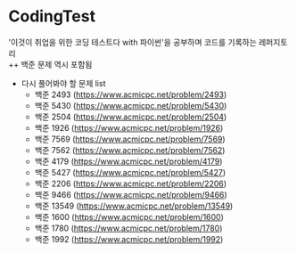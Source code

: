 # CodingTest

'이것이 취업을 위한 코딩 테스트다 with 파이썬'을 공부하며 코드를 기록하는 레퍼지토리 <br>
++ 백준 문제 역시 포함됨

- 다시 풀어봐야 할 문제 list
  - 백준 2493 (https://www.acmicpc.net/problem/2493)
  - 백준 5430 (https://www.acmicpc.net/problem/5430)
  - 백준 2504 (https://www.acmicpc.net/problem/2504)
  - 백준 1926 (https://www.acmicpc.net/problem/1926)
  - 백준 7569 (https://www.acmicpc.net/problem/7569)
  - 백준 7562 (https://www.acmicpc.net/problem/7562)
  - 백준 4179 (https://www.acmicpc.net/problem/4179)
  - 백준 5427 (https://www.acmicpc.net/problem/5427)
  - 백준 2206 (https://www.acmicpc.net/problem/2206)
  - 백준 9466 (https://www.acmicpc.net/problem/9466)
  - 백준 13549 (https://www.acmicpc.net/problem/13549)
  - 백준 1600 (https://www.acmicpc.net/problem/1600)
  - 백준 1780 (https://www.acmicpc.net/problem/1780)
  - 백준 1992 (https://www.acmicpc.net/problem/1992)
